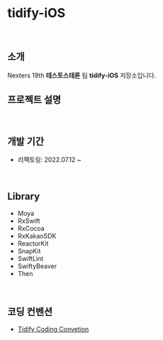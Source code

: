 # tidify-iOS

<br>

## 소개

Nexters 19th **테스토스테론** 팀 **tidify-iOS** 저장소입니다.


## 프로젝트 설명

<br>

## 개발 기간
- 리팩토링: 2022.07.12 ~

<br>

## Library

- Moya
- RxSwift
- RxCocoa
- RxKakaoSDK
- ReactorKit
- SnapKit
- SwiftLint
- SwiftyBeaver
- Then

<br>

## 코딩 컨벤션

- [Tidify Coding Convetion](https://github.com/Nexters/tidify-iOS/wiki/Tidify-Coding-Convention)

